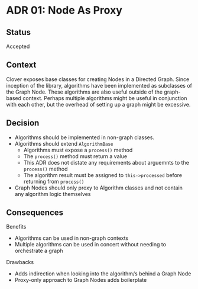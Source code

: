 # ADR 01: Node As Proxy

## Status

Accepted

## Context

Clover exposes base classes for creating Nodes in a Directed Graph. Since inception of the library, algorithms have been implemented as subclasses of the Graph Node. These algorithms are also useful outside of the graph-based context. Perhaps multiple algorithms might be useful in conjunction with each other, but the overhead of setting up a graph might be excessive.

## Decision

- Algorithms should be implemented in non-graph classes.
- Algorithms should extend `AlgorithmBase`
  - Algorithms must expose a `process()` method
  - The `process()` method must return a value 
  - This ADR does not distate any requirements about arguemnts to the `process()` method  
  - The algorithm result must be assigned to `this->processed` before returning from `process()`
- Graph Nodes should only proxy to Algorithm classes and not contain any algorithm logic themselves

## Consequences

Benefits
- Algorithms can be used in non-graph contexts
- Multiple algorithms can be used in concert without needing to orchestrate a graph 

Drawbacks
- Adds indirection when looking into the algorithm/s behind a Graph Node
- Proxy-only approach to Graph Nodes adds boilerplate
